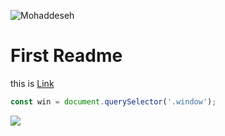 ![Mohaddeseh](https://img.shields.io/badge/Mohaddeseh-Bidokhti-purple)
# First Readme

this is [Link](https://github.com/mohaddeseh-82/Tamrin-8/new/master?filename=README.md)

```javascript
const win = document.querySelector('.window');
```

![](https://33333.cdn.cke-cs.com/kSW7V9NHUXugvhoQeFaf/images/e4cc85cb1c465e1264287ea906c795fafc84e4779877fcb8.jpeg)
